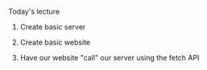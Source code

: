 Today's lecture

1. Create basic server

2. Create basic website

3. Have our website "call" our server using the fetch API
